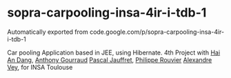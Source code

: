 # sopra-carpooling-insa-4ir-i-tdb-1
Automatically exported from code.google.com/p/sopra-carpooling-insa-4ir-i-tdb-1

Car pooling Application based in JEE, using Hibernate.
4th Project with [Hai An Dang](https://github.com/zyzo), [Anthony Gourraud](https://github.com/antho31) [Pascal Jauffret](https://github.com/jauffretp), [Philippe Rouvier](https://www.linkedin.com/pub/philippe-rouvier/65/b68/107) [Alexandre Vey](https://www.linkedin.com/pub/alexandre-vey/71/a23/332), for INSA Toulouse
